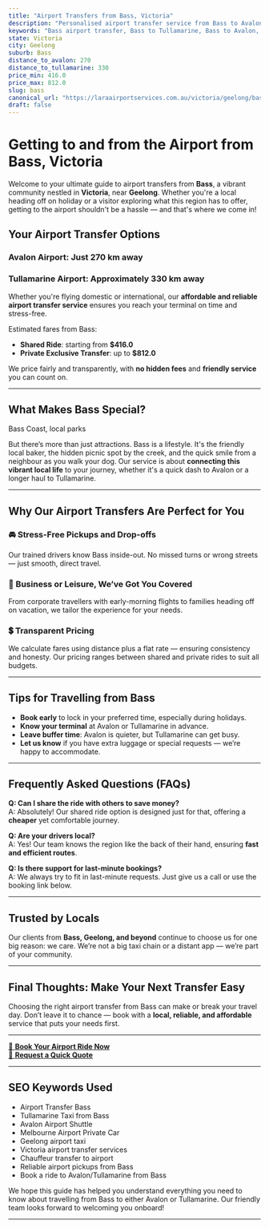 ```yaml
---
title: "Airport Transfers from Bass, Victoria"
description: "Personalised airport transfer service from Bass to Avalon and Tullamarine airports. Enjoy a smooth, affordable ride with us!"
keywords: "Bass airport transfer, Bass to Tullamarine, Bass to Avalon, airport taxi Bass, private airport transfer Bass, shared ride Bass, Bass transfers, airport shuttle Bass, book Bass airport taxi, affordable Bass airport transfer, Bass airport transfer service, airport transfer Geelong, airport transfer Melbourne, Melbourne airport taxi, airport transfers Victoria, Tullamarine airport shuttle, Avalon airport transfers, Melbourne private transfer, airport transport services Melbourne"
state: Victoria
city: Geelong
suburb: Bass
distance_to_avalon: 270
distance_to_tullamarine: 330
price_min: 416.0
price_max: 812.0
slug: bass
canonical_url: "https://laraairportservices.com.au/victoria/geelong/bass/"
draft: false
---
```


# Getting to and from the Airport from Bass, Victoria

Welcome to your ultimate guide to airport transfers from **Bass**, a vibrant community nestled in **Victoria**, near **Geelong**. Whether you're a local heading off on holiday or a visitor exploring what this region has to offer, getting to the airport shouldn't be a hassle — and that's where we come in!

## Your Airport Transfer Options

### Avalon Airport: Just 270 km away  
### Tullamarine Airport: Approximately 330 km away

Whether you're flying domestic or international, our **affordable and reliable airport transfer service** ensures you reach your terminal on time and stress-free.

Estimated fares from Bass:
- **Shared Ride**: starting from **$416.0**
- **Private Exclusive Transfer**: up to **$812.0**

We price fairly and transparently, with **no hidden fees** and **friendly service** you can count on.

---

## What Makes Bass Special?

Bass Coast, local parks

But there’s more than just attractions. Bass is a lifestyle. It's the friendly local baker, the hidden picnic spot by the creek, and the quick smile from a neighbour as you walk your dog. Our service is about **connecting this vibrant local life** to your journey, whether it's a quick dash to Avalon or a longer haul to Tullamarine.

---

## Why Our Airport Transfers Are Perfect for You

### 🚘 Stress-Free Pickups and Drop-offs
Our trained drivers know Bass inside-out. No missed turns or wrong streets — just smooth, direct travel.

### 💼 Business or Leisure, We’ve Got You Covered
From corporate travellers with early-morning flights to families heading off on vacation, we tailor the experience for your needs.

### 💲 Transparent Pricing
We calculate fares using distance plus a flat rate — ensuring consistency and honesty. Our pricing ranges between shared and private rides to suit all budgets.

---

## Tips for Travelling from Bass

- **Book early** to lock in your preferred time, especially during holidays.
- **Know your terminal** at Avalon or Tullamarine in advance.
- **Leave buffer time**: Avalon is quieter, but Tullamarine can get busy.
- **Let us know** if you have extra luggage or special requests — we’re happy to accommodate.

---

## Frequently Asked Questions (FAQs)

**Q: Can I share the ride with others to save money?**  
A: Absolutely! Our shared ride option is designed just for that, offering a **cheaper** yet comfortable journey.

**Q: Are your drivers local?**  
A: Yes! Our team knows the region like the back of their hand, ensuring **fast and efficient routes**.

**Q: Is there support for last-minute bookings?**  
A: We always try to fit in last-minute requests. Just give us a call or use the booking link below.

---

## Trusted by Locals

Our clients from **Bass, Geelong, and beyond** continue to choose us for one big reason: we care. We’re not a big taxi chain or a distant app — we’re part of your community.

---

## Final Thoughts: Make Your Next Transfer Easy

Choosing the right airport transfer from Bass can make or break your travel day. Don’t leave it to chance — book with a **local, reliable, and affordable** service that puts your needs first.

---

[📅 **Book Your Airport Ride Now**](https://laraairportservices.square.site/s/appointments)  
[📧 **Request a Quick Quote**](https://laraairportservices.square.site/contact-us)

---

## SEO Keywords Used
- Airport Transfer Bass
- Tullamarine Taxi from Bass
- Avalon Airport Shuttle
- Melbourne Airport Private Car
- Geelong airport taxi
- Victoria airport transfer services
- Chauffeur transfer to airport
- Reliable airport pickups from Bass
- Book a ride to Avalon/Tullamarine from Bass

We hope this guide has helped you understand everything you need to know about travelling from Bass to either Avalon or Tullamarine. Our friendly team looks forward to welcoming you onboard!

---
